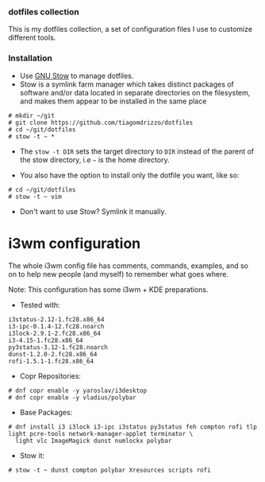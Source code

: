 ### dotfiles collection

This is my dotfiles collection, a set of configuration files I use to customize different tools.

### Installation

- Use [GNU Stow](https://www.gnu.org/software/stow/) to manage dotfiles.
- Stow is a symlink farm manager which takes distinct packages of software and/or data located in separate directories on the filesystem, and makes them appear to be installed in the same place

```
# mkdir ~/git
# git clone https://github.com/tiagomdrizzo/dotfiles
# cd ~/git/dotfiles
# stow -t ~ *
```

- The `stow -t DIR` sets the target directory to `DIR` instead of the parent of the stow directory, i.e `~` is the home directory.

- You also have the option to install only the dotfile you want, like so:
```
# cd ~/git/dotfiles
# stow -t ~ vim
```

- Don't want to use Stow? Symlink it manually.

# i3wm configuration

The whole i3wm config file has comments, commands, examples, and so on to help new people (and myself) to remember what goes where.

Note: This configuration has some i3wm + KDE preparations.

- Tested with:
```
i3status-2.12-1.fc28.x86_64
i3-ipc-0.1.4-12.fc28.noarch
i3lock-2.9.1-2.fc28.x86_64
i3-4.15-1.fc28.x86_64
py3status-3.12-1.fc28.noarch
dunst-1.2.0-2.fc28.x86_64
rofi-1.5.1-1.fc28.x86_64
```

- Copr Repositories:
```
# dnf copr enable -y yaroslav/i3desktop
# dnf copr enable -y vladius/polybar
```

- Base Packages:
```
# dnf install i3 i3lock i3-ipc i3status py3status feh compton rofi tlp light pcre-tools network-manager-applet terminator \
  light vlc ImageMagick dunst numlockx polybar
```

- Stow it:
```
# stow -t ~ dunst compton polybar Xresources scripts rofi
```
